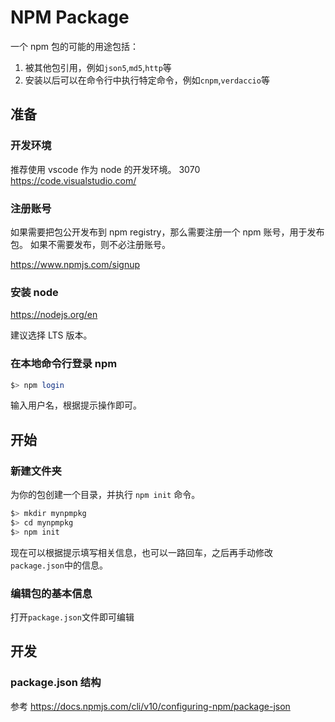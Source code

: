 # NPM Package

一个 npm 包的可能的用途包括：

1. 被其他包引用，例如`json5`,`md5`,`http`等
1. 安装以后可以在命令行中执行特定命令，例如`cnpm`,`verdaccio`等

## 准备

### 开发环境

推荐使用 vscode 作为 node 的开发环境。
3070
https://code.visualstudio.com/

### 注册账号

如果需要把包公开发布到 npm registry，那么需要注册一个 npm 账号，用于发布包。
如果不需要发布，则不必注册账号。

https://www.npmjs.com/signup

### 安装 node

https://nodejs.org/en

建议选择 LTS 版本。

### 在本地命令行登录 npm

```bash
$> npm login
```

输入用户名，根据提示操作即可。

## 开始

### 新建文件夹

为你的包创建一个目录，并执行 `npm init` 命令。

```bash
$> mkdir mynpmpkg
$> cd mynpmpkg
$> npm init
```

现在可以根据提示填写相关信息，也可以一路回车，之后再手动修改`package.json`中的信息。

### 编辑包的基本信息

打开`package.json`文件即可编辑

## 开发

### package.json 结构

参考 https://docs.npmjs.com/cli/v10/configuring-npm/package-json

